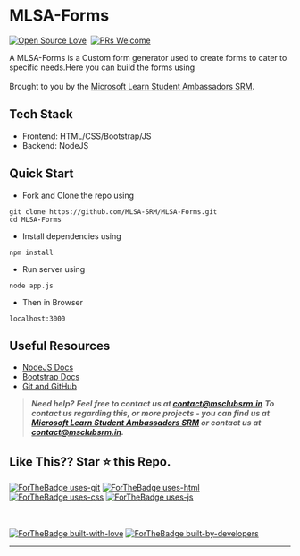 # MLSA-Forms
  [![Open Source Love](https://badges.frapsoft.com/os/v1/open-source.svg?v=102)](https://github.com/MLSA-SRM/MLSA-Forms)&nbsp;
[![PRs Welcome](https://img.shields.io/badge/PRs-welcome-brightgreen.svg?style=flat-square)](https://github.com/MLSA-SRM/MLSA-Forms)&nbsp;

A MLSA-Forms is a Custom form generator used to create forms to cater to specific needs.Here you can build the forms using 
<br><br>
Brought to you by the [Microsoft Learn Student Ambassadors SRM](https://msclubsrm.in).

## Tech Stack
- Frontend: HTML/CSS/Bootstrap/JS
- Backend: NodeJS

## Quick Start

- Fork and Clone the repo using
```
git clone https://github.com/MLSA-SRM/MLSA-Forms.git
cd MLSA-Forms
```
- Install dependencies using
```
npm install
```
- Run server using
```
node app.js
```
- Then in Browser
```
localhost:3000
```

## Useful Resources

- [NodeJS Docs](https://nodejs.org/docs/latest-v12.x/api/)
- [Bootstrap Docs](https://getbootstrap.com/docs/4.5/getting-started/introduction/)
- [Git and GitHub](https://www.digitalocean.com/community/tutorials/how-to-use-git-a-reference-guide)

> **_Need help?_** 
> **_Feel free to contact us at [contact@msclubsrm.in](mailto:contact@msclubsrm.in?Subject=Transport-Mail-Automation)_**
> **_To contact us regarding this, or more projects - you can find us at [Microsoft Learn Student Ambassadors SRM](https://msclubsrm.in) or contact us at [contact@msclubsrm.in](mailto:contact@msclubsrm.in?Subject=Transport-Mail-Automation)._**


## Like This?? Star ⭐ this Repo.

[![ForTheBadge uses-git](http://ForTheBadge.com/images/badges/uses-git.svg)](https://github.com/MLSA-SRM/MLSA-Forms)
[![ForTheBadge uses-html](http://ForTheBadge.com/images/badges/uses-html.svg)](https://github.com/MLSA-SRM/MLSA-Forms)
[![ForTheBadge uses-css](http://ForTheBadge.com/images/badges/uses-css.svg)](https://github.com/MLSA-SRM/MLSA-Forms)
[![ForTheBadge uses-js](http://ForTheBadge.com/images/badges/uses-js.svg)](https://github.com/MLSA-SRM/MLSA-Forms)

<br><br>
[![ForTheBadge built-with-love](http://ForTheBadge.com/images/badges/built-with-love.svg)](https://github.com/MLSA-SRM/MLSA-Forms)
[![ForTheBadge built-by-developers](http://ForTheBadge.com/images/badges/built-by-developers.svg)](https://github.com/MLSA-SRM/MLSA-Forms)

***

